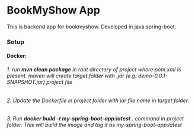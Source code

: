 # BookMyShow App
This is backend app for bookmyshow. Developed in java spring-boot.


### Setup 
#### Docker:
###### 1. run **mvn clean package** in root directory of project where pom.xml is present. maven will create target folder with .jar (e.g. demo-0.0.1-SNAPSHOT.jar) project file
###### 2. Update the Dockerfile in project folder with jar file name in target folder.
###### 3. Run **docker build -t my-spring-boot-app:latest .** command in project folder. This will build the image and tag it as my-spring-boot-app:latest
